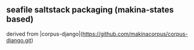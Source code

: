## seafile saltstack packaging (makina-states based)
derived from |corpus-django|(https://github.com/makinacorpus/corpus-django.git)
